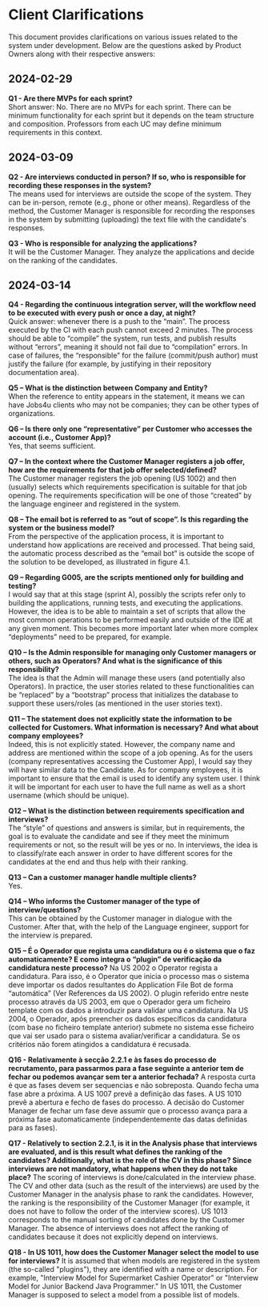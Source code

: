 # Client Clarifications

This document provides clarifications on various issues related to the system under development. Below are the questions asked by Product Owners along with their respective answers:

## 2024-02-29

**Q1 - Are there MVPs for each sprint?**  
 Short answer: No. There are no MVPs for each sprint. There can be minimum functionality for each sprint but it depends on the team structure and composition. Professors from each UC may define minimum requirements in this context.

## 2024-03-09

**Q2 - Are interviews conducted in person? If so, who is responsible for recording these responses in the system?**  
 The means used for interviews are outside the scope of the system. They can be in-person, remote (e.g., phone or other means). Regardless of the method, the Customer Manager is responsible for recording the responses in the system by submitting (uploading) the text file with the candidate's responses.

**Q3 - Who is responsible for analyzing the applications?**  
 It will be the Customer Manager. They analyze the applications and decide on the ranking of the candidates.

## 2024-03-14

**Q4 - Regarding the continuous integration server, will the workflow need to be executed with every push or once a day, at night?**  
 Quick answer: whenever there is a push to the “main”. The process executed by the CI with each push cannot exceed 2 minutes. The process should be able to “compile” the system, run tests, and publish results without “errors”, meaning it should not fail due to “compilation” errors. In case of failures, the “responsible” for the failure (commit/push author) must justify the failure (for example, by justifying in their repository documentation area).

**Q5 – What is the distinction between Company and Entity?**  
 When the reference to entity appears in the statement, it means we can have Jobs4u clients who may not be companies; they can be other types of organizations.

**Q6 – Is there only one “representative” per Customer who accesses the account (i.e., Customer App)?**  
 Yes, that seems sufficient.

**Q7 – In the context where the Customer Manager registers a job offer, how are the requirements for that job offer selected/defined?**  
 The Customer manager registers the job opening (US 1002) and then (usually) selects which requirements specification is suitable for that job opening. The requirements specification will be one of those “created” by the language engineer and registered in the system.

**Q8 – The email bot is referred to as “out of scope”. Is this regarding the system or the business model?**  
 From the perspective of the application process, it is important to understand how applications are received and processed. That being said, the automatic process described as the “email bot” is outside the scope of the solution to be developed, as illustrated in figure 4.1.

**Q9 – Regarding G005, are the scripts mentioned only for building and testing?**  
 I would say that at this stage (sprint A), possibly the scripts refer only to building the applications, running tests, and executing the applications. However, the idea is to be able to maintain a set of scripts that allow the most common operations to be performed easily and outside of the IDE at any given moment. This becomes more important later when more complex “deployments” need to be prepared, for example.

**Q10 – Is the Admin responsible for managing only Customer managers or others, such as Operators? And what is the significance of this responsibility?**  
 The idea is that the Admin will manage these users (and potentially also Operators). In practice, the user stories related to these functionalities can be “replaced” by a “bootstrap” process that initializes the database to support these users/roles (as mentioned in the user stories text).

**Q11 – The statement does not explicitly state the information to be collected for Customers. What information is necessary? And what about company employees?**  
 Indeed, this is not explicitly stated. However, the company name and address are mentioned within the scope of a job opening. As for the users (company representatives accessing the Customer App), I would say they will have similar data to the Candidate. As for company employees, it is important to ensure that the email is used to identify any system user. I think it will be important for each user to have the full name as well as a short username (which should be unique).

**Q12 – What is the distinction between requirements specification and interviews?**  
 The “style” of questions and answers is similar, but in requirements, the goal is to evaluate the candidate and see if they meet the minimum requirements or not, so the result will be yes or no. In interviews, the idea is to classify/rate each answer in order to have different scores for the candidates at the end and thus help with their ranking.

**Q13 – Can a customer manager handle multiple clients?**  
 Yes.

**Q14 – Who informs the Customer manager of the type of interview/questions?**  
 This can be obtained by the Customer manager in dialogue with the Customer. After that, with the help of the Language engineer, support for the interview is prepared.

**Q15 – É o Operador que regista uma candidatura ou é o sistema que o faz automaticamente? E como integra o “plugin” de verificação da candidatura neste processo?**
Na US 2002 o Operator regista a candidatura. Para isso, é o Operator que inicia o processo mas o sistema deve importar os dados resultantes do Application File Bot de forma “automática” (Ver References da US 2002). O plugin referido entre neste processo através da US 2003, em que o Operador gera um ficheiro template com os dados a introduzir para validar uma candidatura. Na US 2004, o Operador, após preencher os dados específicos da candidatura (com base no ficheiro template anterior) submete no sistema esse ficheiro que vai ser usado para o sistema avaliar/verificar a candidatura. Se os critérios não forem atingidos a candidatura é recusada.

**Q16 - Relativamente à secção 2.2.1 e às fases do processo de recrutamento, para passarmos para a fase seguinte a anterior tem de fechar ou podemos avançar sem ter a anterior fechada?**
 A resposta curta é que as fases devem ser sequencias e não sobreposta. Quando fecha uma fase abre a próxima. A US 1007 prevê a definição das fases. A US 1010 prevê a abertura e fecho de fases do processo. A decisão do Customer Manager de fechar um fase deve assumir que o processo avança para a próxima fase automaticamente (independentemente das datas definidas para as fases).

**Q17 - Relatively to section 2.2.1, is it in the Analysis phase that interviews are evaluated, and is this result what defines the ranking of the candidates? Additionally, what is the role of the CV in this phase? Since interviews are not mandatory, what happens when they do not take place?**
 The scoring of interviews is done/calculated in the interview phase. The CV and other data (such as the result of the interviews) are used by the Customer Manager in the analysis phase to rank the candidates. However, the ranking is the responsibility of the Customer Manager (for example, it does not have to follow the order of the interview scores). US 1013 corresponds to the manual sorting of candidates done by the Customer Manager. The absence of interviews does not affect the ranking of candidates because it does not explicitly depend on interviews.

**Q18 - In US 1011, how does the Customer Manager select the model to use for interviews?**
    It is assumed that when models are registered in the system (the so-called "plugins"), they are identified with a name or description. For example, "Interview Model for Supermarket Cashier Operator" or "Interview Model for Junior Backend Java Programmer." In US 1011, the Customer Manager is supposed to select a model from a possible list of models.

